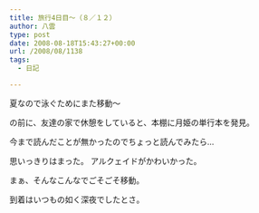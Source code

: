 ```yaml
---
title: 旅行4日目～（８／１２）
author: 八雲
type: post
date: 2008-08-18T15:43:27+00:00
url: /2008/08/1138
tags:
  - 日記

---
```

夏なので泳ぐためにまた移動～

の前に、友達の家で休憩をしていると、本棚に月姫の単行本を発見。
  
今まで読んだことが無かったのでちょっと読んでみたら…
  
思いっきりはまった。 アルクェイドがかわいかった。

まぁ、そんなこんなでごそごそ移動。
  
到着はいつもの如く深夜でしたとさ。
